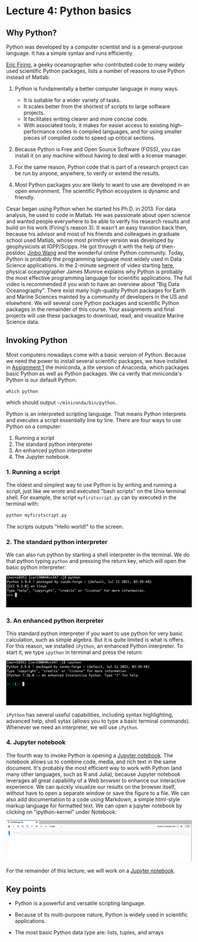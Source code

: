 # Lecture 4: Python basics


## Why Python?

Python was developed by a computer scientist and is a general-purpose language. It has a simple syntax
and runs efficiently.

[Eric Firing](https://github.com/efiring), a geeky oceanographer who contributed code to many widely used scientific Python packages, lists 
a number of reasons to use Python instead of Matlab:

1. Python is fundamentally a better computer language in many ways.

    * It is suitable for a wider variety of tasks.
    * It scales better from the shortest of scripts to large software projects.
    * It facilitates writing clearer and more concise code.
    * With associated tools, it makes for easier access to existing high-performance codes in compiled languages, and for using smaller pieces of compiled code to speed up     critical sections.

2. Because Python is Free and Open Source Software (FOSS), you can install it on any machine without having to deal with a license manager.

3. For the same reason, Python code that is part of a research project can be run by anyone, anywhere, to verify or extend the results.

4. Most Python packages you are likely to want to use are developed in an open environment. The scientific Python ecosystem is dynamic and friendly.

Cesar began using Python when he started his Ph.D. in 2013. For data analysis, he used to code in Matlab. He was passionate about open science and wanted people 
everywhere to be able to verify his research results and build on his work (Firing's reason 3). It wasn't an easy transtion back then, because his advisor and most of his friends and colleagues in graduate school used Matlab, whose most primitive version was developed by geophysicists at IGPP/Scipps.  He got through it with the help 
of then-postdoc [Jinbo Wang](https://science.jpl.nasa.gov/people/jwang2/) and the wonderful online Python community. Today, Python is probably the programming language most widely used in Data Science applications. In the 2-minute segment of video starting [here](https://youtu.be/gJd-Ohf1FfM?t=1145), physical oceanographer James Munroe explains why Python is probably the most effective programming language for scientific applications. The full video is recommended if you wish to have an overview about "Big Data Oceanography".  There exist many high-quality Python packages for Earth and Marine Sciences mainted by a community of developers in the US and elsewhere. We will several core Python packages and scientific Python packages in the remainder of this course. Your assignments and final projects will use these packages to download, read, and visualize Marine Science data.


## Invoking Python

Most computers nowadays come with a basic version of Python. Because we need the power to install several scientific packages, we have installed in [Assignment 1](../assignments/01/) the miniconda, a lite version of Anaconda, which packages basic Python as well as Python packages. We ca verify that miniconda's Python is our default Python:

    which python

which should output `~/miniconda/bin/python`.



Python is an interpreted scripting language. That means Python interprets and executes a script essentially line by line. There are four ways to use Python on a computer:

  1. Running a script
  2. The standard python interpreter
  3. An enhanced python interpreter
  4. The Jupyter notebook

### 1. Running a script

The oldest and simplest way to use Python is by writing and running a script, just like we wrote and executed "bash scripts" on the Unix terminal shell. For example, the script `myfirstscript.py` can by executed in the terminal with:

```PYTHON
python myfirstscript.py
```

The scripts outputs "Hello world!" to the screen.

### 2. The standard python interpreter

We can also run python by starting a shell interpreter in the terminal. We do that python typing `python` and pressing the return key, which will open the basic python interpreter:

![](img/basicinterpreter.png)

### 3. An enhanced python iterpreter

This standard python interpreter if you want to use python for very basic calculation, such as simple algebra. But it is quite limited is what is offers. For this reason, we installed `iPython`, an enhanced Python interpreter. To start it, we type `ipython` in terminal and press the return:


![](img/ipython.png)

`iPython` has several useful capabilities, including syntax highlighting, advanced help, shell sytax (allows you to type a basic terminal commands). Whenever we need an interpreter, we will use `iPython`.

### 4. Jupyter notebook
The fourth way to invoke Python is opening a [Jupyter notebook](https://jupyter-notebook.readthedocs.io/en/stable/notebook.html). The notebook allows us to combine code, media, and rich text in the same document. It's probably the most efficient way to work with Python (and many other languages, such as R and Julia), because Jupyter notebook leverages all great capability of a Web browser to enhance our interactive experience. We can quickly visualize our results on the browser itself, without have to open a separate window or save the figure to a file. We can also add documentation to a code using Markdown, a simple html-style markup language for formatted text. We can open a jupyter notebook by clicking on "ipython-kernel" under Notebook:

![](img/notebook.png)


For the remainder of this lecture, we will work on a [Jupyter notebook](./04_pythonbasics.ipynb).


## Key points 

- Python is a powerful and versatile scripting language.

- Because of its multi-purpose nature, Python is widely used in scientific
  applications.

- The most basic Python data type are: lists, tuples, and arrays
